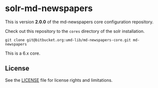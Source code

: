 # solr-md-newspapers

This is version **2.0.0** of the md-newspapers core configuration repository.


Check out this repository to the `cores` directory of the solr installation.

```
git clone git@bitbucket.org:umd-lib/md-newspapers-core.git md-newspapers
```

This is a 6.x core.

## License

See the [LICENSE](LICENSE.txt) file for license rights and limitations.

